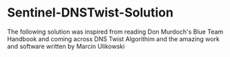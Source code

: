 # Sentinel-DNSTwist-Solution
The following solution was inspired from reading Don Murdoch's Blue Team Handbook and coming across DNS Twist Algorithim and the amazing work and software written by Marcin Ulikowski
